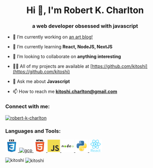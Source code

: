 <h1 align="center">Hi 👋, I'm Robert K. Charlton</h1>
<h3 align="center">a web developer obsessed with javascript</h3>

- 🔭 I’m currently working on [an art blog!](https://github.com/kitoshi/penny-site)

- 🌱 I’m currently learning **React, NodeJS, NextJS**

- 👯 I’m looking to collaborate on **anything interesting**

- 👨‍💻 All of my projects are available at [https://github.com/kitoshi](https://github.com/kitoshi)

- 💬 Ask me about **Javascript**

- 📫 How to reach me **kitoshi.charlton@gmail.com**

<h3 align="left">Connect with me:</h3>
<p align="left">
<a href="https://linkedin.com/in/robert-k-charlton" target="blank"><img align="center" src="https://raw.githubusercontent.com/rahuldkjain/github-profile-readme-generator/master/src/images/icons/Social/linked-in-alt.svg" alt="robert-k-charlton" height="30" width="40" /></a>
</p>

<h3 align="left">Languages and Tools:</h3>
<p align="left"> <a href="https://www.w3schools.com/css/" target="_blank" rel="noreferrer"> <img src="https://raw.githubusercontent.com/devicons/devicon/master/icons/css3/css3-original-wordmark.svg" alt="css3" width="40" height="40"/> </a> <a href="https://cloud.google.com" target="_blank" rel="noreferrer"> <img src="https://www.vectorlogo.zone/logos/google_cloud/google_cloud-icon.svg" alt="gcp" width="40" height="40"/> </a> <a href="https://www.w3.org/html/" target="_blank" rel="noreferrer"> <img src="https://raw.githubusercontent.com/devicons/devicon/master/icons/html5/html5-original-wordmark.svg" alt="html5" width="40" height="40"/> </a> <a href="https://developer.mozilla.org/en-US/docs/Web/JavaScript" target="_blank" rel="noreferrer"> <img src="https://raw.githubusercontent.com/devicons/devicon/master/icons/javascript/javascript-original.svg" alt="javascript" width="40" height="40"/> </a> <a href="https://nodejs.org" target="_blank" rel="noreferrer"> <img src="https://raw.githubusercontent.com/devicons/devicon/master/icons/nodejs/nodejs-original-wordmark.svg" alt="nodejs" width="40" height="40"/> </a> <a href="https://www.python.org" target="_blank" rel="noreferrer"> <img src="https://raw.githubusercontent.com/devicons/devicon/master/icons/python/python-original.svg" alt="python" width="40" height="40"/> </a> <a href="https://reactjs.org/" target="_blank" rel="noreferrer"> <img src="https://raw.githubusercontent.com/devicons/devicon/master/icons/react/react-original-wordmark.svg" alt="react" width="40" height="40"/> </a> </p>

<p><img align="left" src="https://github-readme-stats.vercel.app/api/top-langs?username=kitoshi&show_icons=true&locale=en&layout=compact" alt="kitoshi" /></p>

<p>&nbsp;<img align="center" src="https://github-readme-stats.vercel.app/api?username=kitoshi&show_icons=true&locale=en" alt="kitoshi" /></p>
